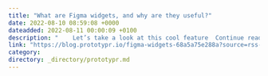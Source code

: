 ```yaml
---
title: "What are Figma widgets, and why are they useful?"
date: 2022-08-10 08:59:08 +0000
dateadded: 2022-08-11 00:00:09 +0100
description: "    Let’s take a look at this cool feature  Continue reading on Prototypr »  "
link: "https://blog.prototypr.io/figma-widgets-68a5a75e288a?source=rss----eb297ea1161a---4"
category:
directory: _directory/prototypr.md
---
```

